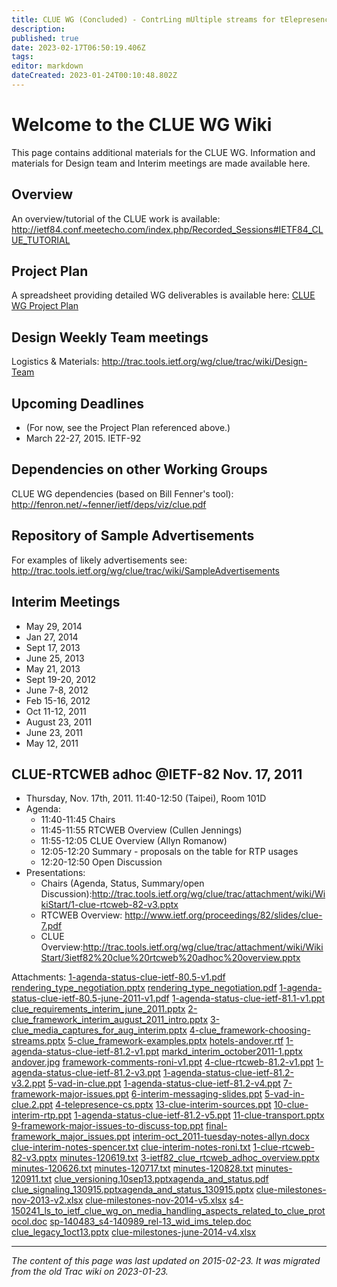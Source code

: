 ```yaml
---
title: CLUE WG (Concluded) - ContrLing mUltiple streams for tElepresence Wiki
description: 
published: true
date: 2023-02-17T06:50:19.406Z
tags: 
editor: markdown
dateCreated: 2023-01-24T00:10:48.802Z
---
```


# Welcome to the CLUE WG Wiki 
This page contains additional materials for the CLUE WG. Information and materials for Design team and Interim meetings are made available here.

## Overview
An overview/tutorial of the CLUE work is available: http://ietf84.conf.meetecho.com/index.php/Recorded_Sessions#IETF84_CLUE_TUTORIAL

## Project Plan
A spreadsheet providing detailed WG deliverables is available here: [CLUE WG Project Plan](https://tools.ietf.org/wg/clue/trac/attachment/wiki/WikiStart/Clue-milestones-Nov-2014-v5.xlsx)

## Design Weekly Team meetings
Logistics & Materials: http://trac.tools.ietf.org/wg/clue/trac/wiki/Design-Team

## Upcoming Deadlines
- (For now, see the Project Plan referenced above.)
- March 22-27, 2015. IETF-92
## Dependencies on other Working Groups
CLUE WG dependencies (based on Bill Fenner's tool): http://fenron.net/~fenner/ietf/deps/viz/clue.pdf

## Repository of Sample Advertisements
For examples of likely advertisements see: http://trac.tools.ietf.org/wg/clue/trac/wiki/SampleAdvertisements

## Interim Meetings
- May 29, 2014
- Jan 27, 2014
- Sept 17, 2013
- June 25, 2013
- May 21, 2013
- Sept 19-20, 2012
- June 7-8, 2012
- Feb 15-16, 2012
- Oct 11-12, 2011
- August 23, 2011
- June 23, 2011
- May 12, 2011
## CLUE-RTCWEB adhoc @IETF-82 Nov. 17, 2011
- Thursday, Nov. 17th, 2011. 11:40-12:50 (Taipei), Room 101D
- Agenda:
	- 11:40-11:45 Chairs
	- 11:45-11:55 RTCWEB Overview (Cullen Jennings)
	- 11:55-12:05 CLUE Overview (Allyn Romanow)
	- 12:05-12:20 Summary - proposals on the table for RTP usages
	- 12:20-12:50 Open Discussion
- Presentations:
	- Chairs (Agenda, Status, Summary/open Discussion):http://trac.tools.ietf.org/wg/clue/trac/attachment/wiki/WikiStart/1-clue-rtcweb-82-v3.pptx
	- RTCWEB Overview: http://www.ietf.org/proceedings/82/slides/clue-7.pdf
	- CLUE Overview:http://trac.tools.ietf.org/wg/clue/trac/attachment/wiki/WikiStart/3ietf82%20clue%20rtcweb%20adhoc%20overview.pptx
  
Attachments:
[1-agenda-status-clue-ietf-80.5-v1.pdf](/1-agenda-status-clue-ietf-80.5-v1.pdf)
[rendering_type_negotiation.pptx](/rendering_type_negotiation.pptx)
[rendering_type_negotiation.pdf](/rendering_type_negotiation.pdf)
[1-agenda-status-clue-ietf-80.5-june-2011-v1.pdf](/1-agenda-status-clue-ietf-80.5-june-2011-v1.pdf)
[1-agenda-status-clue-ietf-81.1-v1.ppt](/1-agenda-status-clue-ietf-81.1-v1.ppt)
[clue_requirements_interim_june_2011.pptx](/clue_requirements_interim_june_2011.pptx)
[2-clue_framework_interim_august_2011_intro.pptx](/2-clue_framework_interim_august_2011_intro.pptx)
[3-clue_media_captures_for_aug_interim.pptx](/3-clue_media_captures_for_aug_interim.pptx)
[4-clue_framework-choosing-streams.pptx](/4-clue_framework-choosing-streams.pptx)
[5-clue_framework-examples.pptx](/5-clue_framework-examples.pptx)
[hotels-andover.rtf](/hotels-andover.rtf)
[1-agenda-status-clue-ietf-81.2-v1.ppt](/1-agenda-status-clue-ietf-81.2-v1.ppt)
[markd_interim_october2011-1.pptx](/markd_interim_october2011-1.pptx)
[andover.jpg](/andover.jpg)
[framework-comments-roni-v1.ppt](/framework-comments-roni-v1.ppt)
[4-clue-rtcweb-81.2-v1.ppt](/4-clue-rtcweb-81.2-v1.ppt)
[1-agenda-status-clue-ietf-81.2-v3.ppt](/1-agenda-status-clue-ietf-81.2-v3.ppt)
[1-agenda-status-clue-ietf-81.2-v3.2.ppt](/1-agenda-status-clue-ietf-81.2-v3.2.ppt)
[5-vad-in-clue.ppt](/5-vad-in-clue.ppt)
[1-agenda-status-clue-ietf-81.2-v4.ppt](/1-agenda-status-clue-ietf-81.2-v4.ppt)
[7-framework-major-issues.ppt](/7-framework-major-issues.ppt)
[6-interim-messaging-slides.ppt](/6-interim-messaging-slides.ppt)
[5-vad-in-clue.2.ppt](/5-vad-in-clue.2.ppt)
[4-telepresence-cs.pptx](/4-telepresence-cs.pptx)
[13-clue-interim-sources.ppt](/13-clue-interim-sources.ppt)
[10-clue-interim-rtp.ppt](/10-clue-interim-rtp.ppt)
[1-agenda-status-clue-ietf-81.2-v5.ppt](/1-agenda-status-clue-ietf-81.2-v5.ppt)
[11-clue-transport.pptx](/11-clue-transport.pptx)
[9-framework-major-issues-to-discuss-top.ppt](/9-framework-major-issues-to-discuss-top.ppt)
[final-framework_major_issues.ppt](/final-framework_major_issues.ppt)
[interim-oct_2011-tuesday-notes-allyn.docx](/interim-oct_2011-tuesday-notes-allyn.docx)
[clue-interim-notes-spencer.txt](/clue-interim-notes-spencer.txt)
[clue-interim-notes-roni.txt](/clue-interim-notes-roni.txt)
[1-clue-rtcweb-82-v3.pptx](/1-clue-rtcweb-82-v3.pptx)
[minutes-120619.txt](/minutes-120619.txt)
[3-ietf82_clue_rtcweb_adhoc_overview.pptx](/3-ietf82_clue_rtcweb_adhoc_overview.pptx)
[minutes-120626.txt](/minutes-120626.txt)
[minutes-120717.txt](/minutes-120717.txt)
[minutes-120828.txt](/minutes-120828.txt)
[minutes-120911.txt](/minutes-120911.txt)
[clue_versioning.10sep13.pptx](/clue_versioning.10sep13.pptx)[agenda_and_status.pdf](/agenda_and_status.pdf)
[clue_signaling_130915.pptx](/clue_signaling_130915.pptx)[agenda_and_status_130915.pptx](/agenda_and_status_130915.pptx)
[clue-milestones-nov-2013-v2.xlsx](/clue-milestones-nov-2013-v2.xlsx)
[clue-milestones-nov-2014-v5.xlsx](/clue-milestones-nov-2014-v5.xlsx)
[s4-150241_ls_to_ietf_clue_wg_on_media_handling_aspects_related_to_clue_protocol.doc](/s4-150241_ls_to_ietf_clue_wg_on_media_handling_aspects_related_to_clue_protocol.doc)
[sp-140483_s4-140989_rel-13_wid_ims_telep.doc](/sp-140483_s4-140989_rel-13_wid_ims_telep.doc)
[clue_legacy_1oct13.pptx](/clue_legacy_1oct13.pptx)
[clue-milestones-june-2014-v4.xlsx](/clue-milestones-june-2014-v4.xlsx)
&nbsp;
&nbsp;
&nbsp;

---

*The content of this page was last updated on 2015-02-23. It was migrated from the old Trac wiki on 2023-01-23.*